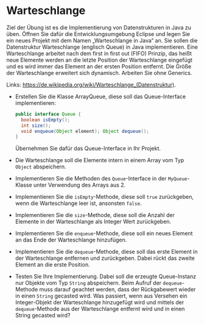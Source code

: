 #  Warteschlange

Ziel der Übung ist es die Implementierung von Datenstrukturen in Java zu üben.
Öffnen Sie dafür die Entwicklungsumgebung Eclipse und legen Sie ein neues Projekt mit dem Namen „Warteschlange in Java“ an.
Sie sollen die Datenstruktur Warteschlange (englisch Queue) in Java implementieren. Eine Warteschlange arbeitet nach dem
first in first out (FIFO) Prinzip, das heißt neue Elemente werden an die letzte Position der Warteschlange eingefügt und es
wird immer das Element an der ersten Position entfernt. Die Größe der Warteschlange erweitert sich dynamisch. Arbeiten Sie
ohne Generics.

Links: https://de.wikipedia.org/wiki/Warteschlange_(Datenstruktur).


* Erstellen Sie die Klasse ArrayQueue, diese soll das Queue-Interface implementieren:
  ```java
  public interface Queue {
    boolean isEmpty();
    int size();
    void enqueue(Object element); Object dequeue();
  }
  ```
  Übernehmen Sie dafür das Queue-Interface in Ihr Projekt.
* Die Warteschlange soll die Elemente intern in einem Array vom Typ `Object` abspeichern.
* Implementieren Sie die Methoden des `Queue`-Interface in der `MyQueue`-Klasse unter
Verwendung des Arrays aus 2.
* Implementieren Sie die `isEmpty`-Methode, diese soll `true` zurückgeben, wenn die
Warteschlange leer ist, ansonsten `false`.
* Implementieren Sie die `size`-Methode, diese soll die Anzahl der Elemente in der
Warteschlange als Integer Wert zurückgeben.
* Implementieren Sie die `enqueue`-Methode, diese soll ein neues Element an das Ende
der Warteschlange hinzufügen.
* Implementieren Sie die `dequeue`-Methode, diese soll das erste Element in der
Warteschlange entfernen und zurückgeben. Dabei rückt das zweite Element an die
erste Position.

* Testen Sie Ihre Implementierung. Dabei soll die erzeugte Queue-Instanz nur Objekte vom Typ
`String` abspeichern. Beim Aufruf der `dequeue`-Methode muss darauf geachtet werden, dass der Rückgabewert wieder in einen
`String` gecasted wird. Was passiert, wenn aus Versehen ein Integer-Objekt der Warteschlange hinzugefügt wird und mittels der
`dequeue`-Methode aus der Warteschlange entfernt wird und in einen String gecasted wird?